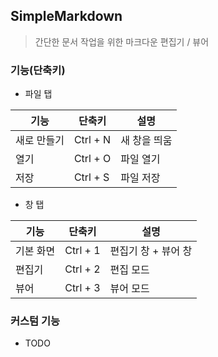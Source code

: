 ## SimpleMarkdown

>간단한 문서 작업을 위한 마크다운 편집기 / 뷰어

### 기능(단축키)  
* 파일 탭

|기능|단축키|설명|
|--------|------|------|
|새로 만들기|Ctrl + N|새 창을 띄움|
|열기     |Ctrl + O|파일 열기  |
|저장     |Ctrl + S|파일 저장  |

* 창 탭

|기능|단축키|설명|
|--------|------|------|
|기본 화면  |Ctrl + 1|편집기 창 + 뷰어 창|
|편집기    |Ctrl + 2|편집 모드        |
|뷰어     |Ctrl + 3|뷰어 모드        |

### 커스텀 기능
* TODO